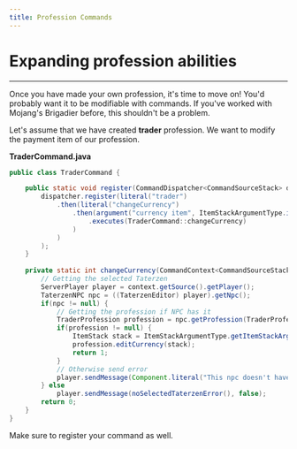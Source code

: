 ```yaml
---
title: Profession Commands
---
```



# Expanding profession abilities

---

Once you have made your own profession, it's time to move on!
You'd probably want it to be modifiable with commands. If you've
worked with Mojang's Brigadier before, this shouldn't be a problem.


Let's assume that we have created **trader** profession. We want to
modify the payment item of our profession.

**TraderCommand.java**
```java
public class TraderCommand {

	public static void register(CommandDispatcher<CommandSourceStack> dispatcher, boolean dedicated) {
		dispatcher.register(literal("trader")
			.then(literal("changeCurrency")
				.then(argument("currency item", ItemStackArgumentType.itemStack())
					.executes(TraderCommand::changeCurrency)
				)	
			)
		);
	}
	
	private static int changeCurrency(CommandContext<CommandSourceStack> context) throws CommandSyntaxException {
		// Getting the selected Taterzen
		ServerPlayer player = context.getSource().getPlayer();
		TaterzenNPC npc = ((TaterzenEditor) player).getNpc();
		if(npc != null) {
			// Getting the profession if NPC has it
			TraderProfession profession = npc.getProfession(TraderProfession.ID);
			if(profession != null) {
				ItemStack stack = ItemStackArgumentType.getItemStackArgument(commandContext, "currency item");
				profession.editCurrency(stack);
				return 1;
			}
			// Otherwise send error
			player.sendMessage(Component.literal("This npc doesn't have trader profession :'( ..."), false);
		} else
			player.sendMessage(noSelectedTaterzenError(), false);
		return 0;
	}
}

```

Make sure to register your command as well.
